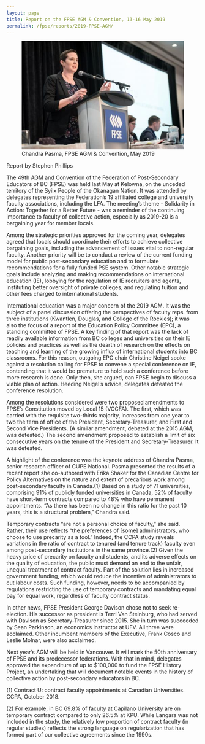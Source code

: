 ```yaml
---
layout: page
title: Report on the FPSE AGM & Convention, 13-16 May 2019
permalink: /fpse/reports/2019-FPSE-AGM/
---
```


<figure>
    <img src='/images/chandra-pasma-fpse-agm-2019-photo-credit-fpse.jpg'
     alt='Chandra Pasma, FPSE AGM & Convention, May 2019'>
    <figcaption>Chandra Pasma, FPSE 
        AGM & Convention, May 2019</figcaption>
</figure>

Report by Stephen Phillips

The 49th AGM and Convention of the Federation of Post-Secondary Educators of BC (FPSE) was held last May at Kelowna, on the unceded territory of the Syilx People of the Okanagan Nation. It was attended by delegates representing the Federation’s 19 affiliated college and university faculty associations, including the LFA.  The meeting’s theme - Solidarity in Action: Together for a Better Future - was a reminder of the continuing importance to faculty of collective action, especially as 2019-20 is a bargaining year for member locals.

Among the strategic priorities approved for the coming year, delegates agreed that locals should coordinate their efforts to achieve collective bargaining goals, including the advancement of issues vital to non-regular faculty.  Another priority will be to conduct a review of the current funding model for public post-secondary education and to formulate recommendations for a fully funded PSE system. Other notable strategic goals include analyzing and making recommendations on international education (IE), lobbying for the regulation of IE recruiters and agents, instituting better oversight of private colleges, and regulating tuition and other fees charged to international students.

International education was a major concern of the 2019 AGM.  It was the subject of a panel discussion offering the perspectives of faculty reps. from three institutions (Kwantlen, Douglas, and College of the Rockies); it was also the focus of a report of the Education Policy Committee (EPC), a standing committee of FPSE.  A key finding of that report was the lack of readily available information from BC colleges and universities on their IE policies and practices as well as the dearth of research on the effects on teaching and learning of the growing influx of international students into BC classrooms.  For this reason, outgoing EPC chair Christine Neigel spoke against a resolution calling for FPSE to convene a special conference on IE, contending that it would be premature to hold such a conference before more research is done. Only then, she argued, can FPSE begin to discuss a viable plan of action. Heeding Neigel’s advice, delegates defeated the conference resolution.

Among the resolutions considered were two proposed amendments to FPSE’s Constitution moved by Local 15 (VCCFA).  The first, which was carried with the requisite two-thirds majority, increases from one year to two the term of office of the President, Secretary-Treasurer, and First and Second Vice Presidents.  (A similar amendment, debated at the 2015 AGM, was defeated.) The second amendment proposed to establish a limit of six consecutive years on the tenure of the President and Secretary-Treasurer. It was defeated.

A highlight of the conference was the keynote address of Chandra Pasma, senior research officer of CUPE National. Pasma presented the results of a recent report she co-authored with Erika Shaker for the Canadian Centre for Policy Alternatives on the nature and extent of precarious work among post-secondary faculty in Canada.(1) Based on a study of 71 universities, comprising 91% of publicly funded universities in Canada, 52% of faculty have short-term contracts compared to 48% who have permanent appointments.  “As there has been no change in this ratio for the past 10 years, this is a structural problem,” Chandra said.

Temporary contracts “are not a personal choice of faculty,” she said. Rather, their use reflects “the preferences of [some] administrators, who choose to use precarity as a tool.” Indeed, the CCPA study reveals variations in the ratio of contract to tenured (and tenure track) faculty even among post-secondary institutions in the same province.(2) Given the heavy price of precarity on faculty and students, and its adverse effects on the quality of education, the public must demand an end to the unfair, unequal treatment of contract faculty.  Part of the solution lies in increased government funding, which would reduce the incentive of administrators to cut labour costs.  Such funding, however, needs to be accompanied by regulations restricting the use of temporary contracts and mandating equal pay for equal work, regardless of faculty contract status. 

In other news, FPSE President George Davison chose not to seek re-election. His successor as president is Terri Van Steinburg, who had served with Davison as Secretary-Treasurer since 2015.  She in turn was succeeded by Sean Parkinson, an economics instructor at UFV.  All three were acclaimed.  Other incumbent members of the Executive, Frank Cosco and Leslie Molnar, were also acclaimed.

Next year’s AGM will be held in Vancouver. It will mark the 50th anniversary of FPSE and its predecessor federations.  With that in mind, delegates approved the expenditure of up to $100,000 to fund the FPSE History Project, an undertaking that will document notable events in the history of collective action by post-secondary educators in BC.

(1) Contract U: contract faculty appointments at Canadian Universities.  CCPA, October 2018.

(2) For example, in BC 69.8% of faculty at Capilano University are on temporary contract compared to only 26.5% at KPU.  While Langara was not included in the study, the relatively low proportion of contract faculty (in regular studies) reflects the strong language on regularization that has formed part of our collective agreements since the 1990s.
